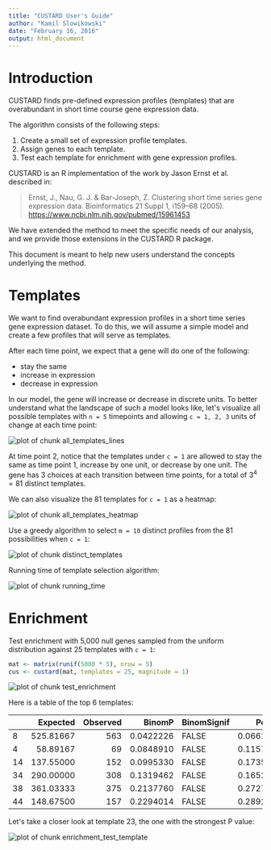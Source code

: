 ```yaml
---
title: "CUSTARD User's Guide"
author: "Kamil Slowikowski"
date: "February 16, 2016"
output: html_document
---
```




# Introduction

CUSTARD finds pre-defined expression profiles (templates) that are overabundant
in short time course gene expression data.

The algorithm consists of the following steps:

1. Create a small set of expression profile templates.
2. Assign genes to each template.
3. Test each template for enrichment with gene expression profiles.

CUSTARD is an R implementation of the work by Jason Ernst et al. described in:

> Ernst, J., Nau, G. J. & Bar-Joseph, Z. Clustering short time series gene expression data. Bioinformatics 21 Suppl 1, i159–68 (2005). https://www.ncbi.nlm.nih.gov/pubmed/15961453

We have extended the method to meet the specific needs of our analysis, and we
provide those extensions in the CUSTARD R package.

This document is meant to help new users understand the concepts underlying the
method.

# Templates

We want to find overabundant expression profiles in a short time series gene
expression dataset. To do this, we will assume a simple model and create a few
profiles that will serve as templates.

After each time point, we expect that a gene will do one of the following:

- stay the same
- increase in expression
- decrease in expression

In our model, the gene will increase or decrease in discrete units. To better
understand what the landscape of such a model looks like, let's visualize all
possible templates with `n = 5` timepoints and allowing `c = 1, 2, 3` units of
change at each time point:

![plot of chunk all_templates_lines](https://github.com/raychaudhurilab/custard/blob/master/vignettes/figures/all_templates_lines-1.png)

At time point 2, notice that the templates under `c = 1` are allowed to stay
the same as time point 1, increase by one unit, or decrease by one unit. The
gene has 3 choices at each transition between time points, for a total of
$3^4 = 81$ distinct templates. 

We can also visualize the 81 templates for `c = 1` as a heatmap:

![plot of chunk all_templates_heatmap](https://github.com/raychaudhurilab/custard/blob/master/vignettes/figures/all_templates_heatmap-1.png)

Use a greedy algorithm to select `m = 10` distinct profiles from the 81
possibilities when `c = 1`:

![plot of chunk distinct_templates](https://github.com/raychaudhurilab/custard/blob/master/vignettes/figures/distinct_templates-1.png)

Running time of template selection algorithm:

![plot of chunk running_time](https://github.com/raychaudhurilab/custard/blob/master/vignettes/figures/running_time-1.png)

# Enrichment

Test enrichment with 5,000 null genes sampled from the uniform distribution
against 25 templates with `c = 1`:


```r
mat <- matrix(runif(5000 * 5), nrow = 5)
cus <- custard(mat, templates = 25, magnitude = 1)
```

![plot of chunk test_enrichment](https://github.com/raychaudhurilab/custard/blob/master/vignettes/figures/test_enrichment-1.png)

Here is a table of the top 6 templates:


|   |  Expected| Observed|    BinomP|BinomSignif |     PermP|PermSignif |
|:--|---------:|--------:|---------:|:-----------|---------:|:----------|
|8  | 525.81667|      563| 0.0422226|FALSE       | 0.0661157|FALSE      |
|4  |  58.89167|       69| 0.0848910|FALSE       | 0.1157025|FALSE      |
|14 | 137.55000|      152| 0.0995330|FALSE       | 0.1735537|FALSE      |
|34 | 290.00000|      308| 0.1319462|FALSE       | 0.1652893|FALSE      |
|38 | 361.03333|      375| 0.2137760|FALSE       | 0.2727273|FALSE      |
|44 | 148.67500|      157| 0.2294014|FALSE       | 0.2892562|FALSE      |

Let's take a closer look at template 23, the one with the strongest P value:

![plot of chunk enrichment_test_template](https://github.com/raychaudhurilab/custard/blob/master/vignettes/figures/enrichment_test_template-1.png)
